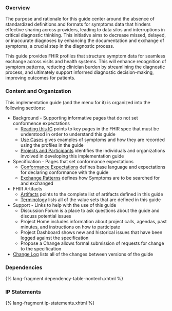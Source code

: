 ### Overview

The purpose and rationale for this guide center around the absence of standardized definitions and formats for symptoms data that hinders effective sharing across providers, leading to data silos and interruptions in critical diagnostic thinking. This initiative aims to decrease missed, delayed, or inaccurate diagnoses by enhancing the documentation and exchange of symptoms, a crucial step in the diagnostic process.  

This guide provides FHIR profiles that structure symptom data for seamless exchange across visits and health systems. This will enhance recognition of symptom patterns, reducing clinician burden by streamlining the diagnostic process, and ultimately support informed diagnostic decision-making, improving outcomes for patients.

### Content and Organization
This implementation guide (and the menu for it) is organized into the following sections:

* Background - Supporting informative pages that do not set conformence expectations
  * [Reading this IG](background.html) points to key pages in the FHIR spec that must be understood in order to understand this guide
  * [Use Cases](usecases.html) gives examples of symptoms and how they are recorded using the profiles in the guide
  * [Projects and Participants](acknowledgements.html) identifies the individuals and organizations involved in developing this implementation guide
* Specification - Pages that set conformance expectations
  * [Conformance Expectations](conformance.html) defines base language and expectations for declaring conformance with the guide
  * [Exchange Patterns](exchange.html) defines how Symptoms are to be searched for and exchanged
* FHIR Artifacts
  * [Artifacts](artifacts.html) points to the complete list of artifacts defined in this guide
  * [Terminology](terminology.html) lists all of the value sets that are defined in this guide
* Support - Links to help with the use of this guide
  * Discussion Forum is a place to ask questions about the guide and discuss potential issues
  * Project Home includes information about project calls, agendas, past minutes, and instructions on how to participate
  * Project Dashboard shows new and historical issues that have been logged against the specification
  * Propose a Change allows formal submission of requests for change to the specification
* [Change Log](changes.html) lists all of the changes between versions of the guide
 
### Dependencies
{% lang-fragment dependency-table-nontech.xhtml %}

### IP Statements
{% lang-fragment ip-statements.xhtml %}

